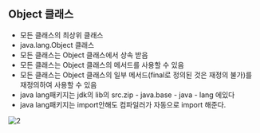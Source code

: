 
## Object 클래스

+ 모든 클래스의 최상위 클래스
+ java.lang.Object 클래스
+ 모든 클래스는 Object 클래스에서 상속 받음
+ 모든 클래스는 Object 클래스의 메서드를 사용할 수 있음
+ 모든 클래스는 Object 클래스의 일부 메서드(final로 정의된 것은 재정의 불가)를 재정의하여 사용할 수 있음
+ java lang패키지는 jdk의 lib의 src.zip - java.base - java - lang 에있다
+ java lang패키지는 import안해도 컴파일러가 자동으로 import 해준다.

![2](https://user-images.githubusercontent.com/49984996/76694174-0d81a200-66b3-11ea-8098-1b7ef1993d6b.jpg)









